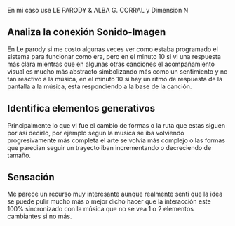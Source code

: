En mi caso use LE PARODY & ALBA G. CORRAL y Dimension N
## Analiza la conexión Sonido-Imagen 
En Le parody si me costo algunas veces ver como estaba programado el sistema para funcionar como era, pero en el minuto 10 si vi una respuesta más clara mientras que en algunas otras canciones
el acompañamiento visual es mucho más abstracto simbolizando más como un sentimiento y no tan reactivo a la música, en el minuto 10 si hay un ritmo de respuesta de la pantalla a la música, esta 
respondiendo a la base de la canción.

## Identifica elementos generativos
Principalmente lo que vi fue el cambio de formas o la ruta que estas siguen por asi decirlo, por ejemplo segun la musica se iba volviendo progresivamente más completa el arte se volvia más complejo o las formas
que parecian seguir un trayecto iban incrementando o decreciendo de tamaño.

## Sensación
Me parece un recurso muy interesante aunque realmente senti que la idea se puede pulir mucho más o mejor dicho hacer que la interacción este 100% sincronizado con la música que no se vea 1 o 2 elementos cambiantes si no más.
